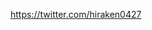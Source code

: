 https://twitter.com/hiraken0427

<!---
hiraken0427/hiraken0427 is a ✨ special ✨ repository because its `README.md` (this file) appears on your GitHub profile.
You can click the Preview link to take a look at your changes.
--->
